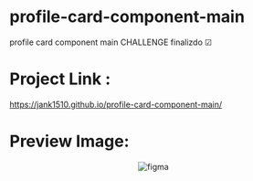# profile-card-component-main
profile card component main CHALLENGE finalizdo ☑

# Project Link :
https://jank1510.github.io/profile-card-component-main/

# Preview Image:
<p align='center'> 
  
  <img src="https://res.cloudinary.com/dz209s6jk/image/upload/q_auto,w_700/Screenshots/ydemfdfwufwnkdziorxf.jpg" alt="figma"/>

</p>
